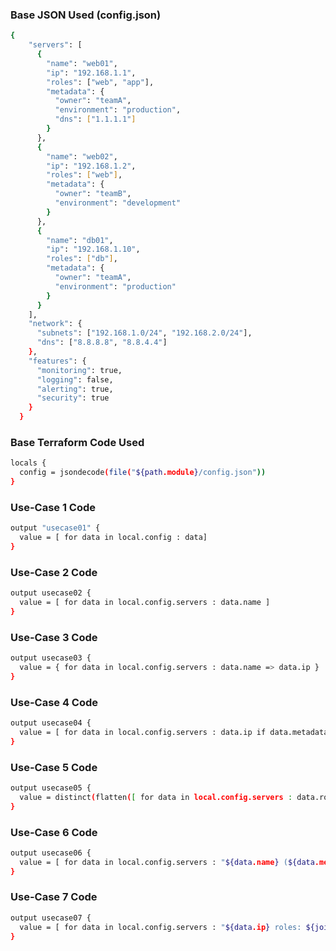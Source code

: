 ### Base JSON Used (config.json)

```sh
{
    "servers": [
      {
        "name": "web01",
        "ip": "192.168.1.1",
        "roles": ["web", "app"],
        "metadata": {
          "owner": "teamA",
          "environment": "production",
          "dns": ["1.1.1.1"]
        }
      },
      {
        "name": "web02",
        "ip": "192.168.1.2",
        "roles": ["web"],
        "metadata": {
          "owner": "teamB",
          "environment": "development"
        }
      },
      {
        "name": "db01",
        "ip": "192.168.1.10",
        "roles": ["db"],
        "metadata": {
          "owner": "teamA",
          "environment": "production"
        }
      }
    ],
    "network": {
      "subnets": ["192.168.1.0/24", "192.168.2.0/24"],
      "dns": ["8.8.8.8", "8.8.4.4"]
    },
    "features": {
      "monitoring": true,
      "logging": false,
      "alerting": true,
      "security": true
    }
  }
```

### Base Terraform Code Used

```sh
locals {
  config = jsondecode(file("${path.module}/config.json"))
}
```

### Use-Case 1 Code
```sh
output "usecase01" {
  value = [ for data in local.config : data]
}
```

### Use-Case 2 Code
```sh
output usecase02 {
  value = [ for data in local.config.servers : data.name ]
}
```

### Use-Case 3 Code
```sh
output usecase03 {
  value = { for data in local.config.servers : data.name => data.ip }
}
```

### Use-Case 4 Code
```sh
output usecase04 {
  value = [ for data in local.config.servers : data.ip if data.metadata.environment == "production"]
}
```

### Use-Case 5 Code
```sh
output usecase05 {
  value = distinct(flatten([ for data in local.config.servers : data.roles ]))
}

```

### Use-Case 6 Code
```sh
output usecase06 {
  value = [ for data in local.config.servers : "${data.name} (${data.metadata.environment})"]
}
```

### Use-Case 7 Code
```sh
output usecase07 {
  value = [ for data in local.config.servers : "${data.ip} roles: ${join(",",data.roles)}"]
}
```

